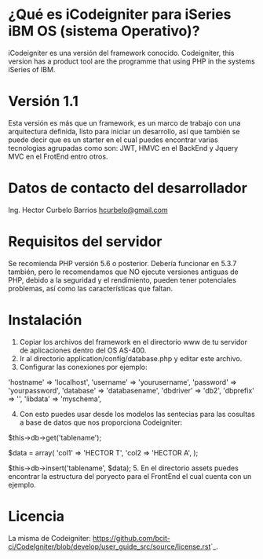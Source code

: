 # ¿Qué es iCodeigniter para iSeries iBM OS (sistema Operativo)?
iCodeigniter es una versión del framework conocido. Codeigniter, this version has a product tool are the programme that using PHP in the systems iSeries of IBM.

# Versión 1.1
Esta versión es más que un framework, es un marco de trabajo con una arquitectura definida, listo para iniciar un desarrollo, así que también se puede decir que es un starter en el cual puedes encontrar varias tecnologias agrupadas como son: JWT, HMVC en el BackEnd y Jquery MVC en el FrotEnd entro otros.    

# Datos de contacto del desarrollador
Ing. Hector Curbelo Barrios
hcurbelo@gmail.com

# Requisitos del servidor
Se recomienda PHP versión 5.6 o posterior.
Debería funcionar en 5.3.7 también, pero le recomendamos que NO ejecute
versiones antiguas de PHP, debido a la seguridad y el rendimiento, pueden tener potenciales
problemas, así como las características que faltan.

# Instalación

1. Copiar los archivos del framework en el directorio www de tu servidor de aplicaciones dentro del OS AS-400.
2. Ir al directorio application/config/database.php y editar este archivo.
3. Configurar las conexiones por ejemplo:

'hostname' => 'localhost',
'username' => 'yourusername',
'password' => 'yourpassword',
'database' => 'databasename',
'dbdriver' => 'db2',
'dbprefix' => '',
'libdata' => 'myschema',
	

4. Con esto puedes usar desde los modelos las sentecias para las cosultas a base de datos que nos 
proporciona Codeigniter:

$this->db->get('tablename');

$data = array(
		'col1' => 'HECTOR T',
		'col2 => 'HECTOR A',
);

$this->db->insert('tablename', $data);
5. En el directorio assets puedes encontrar la estructura del poryecto para el FrontEnd el cual cuenta con un ejemplo.

# Licencia

 La misma de Codeigniter:
 <https://github.com/bcit-ci/CodeIgniter/blob/develop/user_guide_src/source/license.rst>`_.

